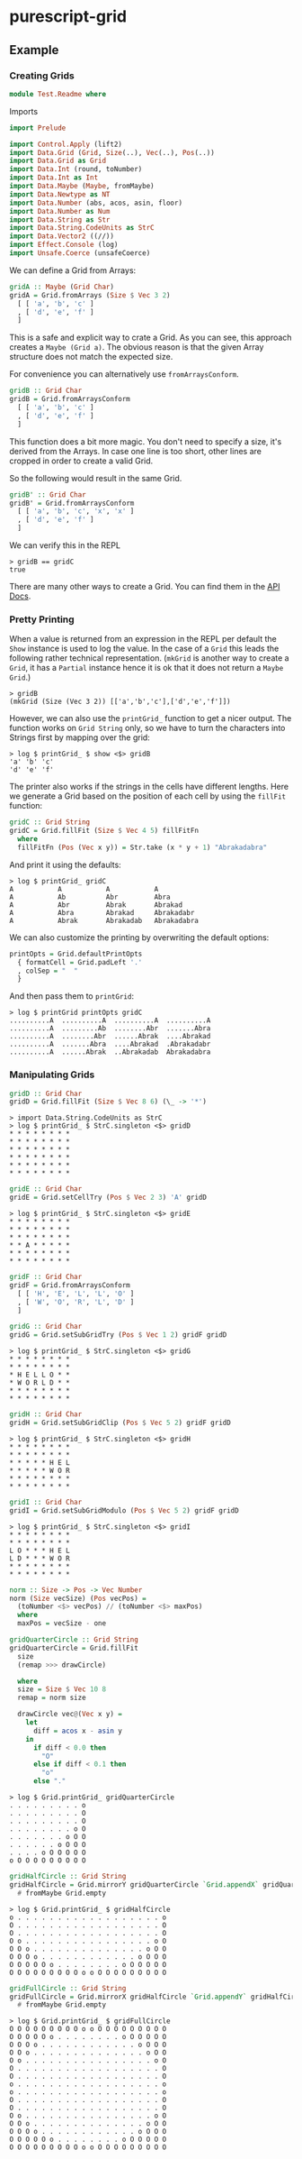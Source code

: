 # purescript-grid

## Example
### Creating Grids
```hs
module Test.Readme where
```
Imports
```hs
import Prelude

import Control.Apply (lift2)
import Data.Grid (Grid, Size(..), Vec(..), Pos(..))
import Data.Grid as Grid
import Data.Int (round, toNumber)
import Data.Int as Int
import Data.Maybe (Maybe, fromMaybe)
import Data.Newtype as NT
import Data.Number (abs, acos, asin, floor)
import Data.Number as Num
import Data.String as Str
import Data.String.CodeUnits as StrC
import Data.Vector2 ((//))
import Effect.Console (log)
import Unsafe.Coerce (unsafeCoerce)
```
We can define a Grid from Arrays:
```hs
gridA :: Maybe (Grid Char)
gridA = Grid.fromArrays (Size $ Vec 3 2)
  [ [ 'a', 'b', 'c' ]
  , [ 'd', 'e', 'f' ]
  ]
```
This is a safe and explicit way to crate a Grid. As you can see, this
approach creates a `Maybe (Grid a)`. The obvious reason
is that the given Array structure does not match the expected size.  

For convenience you can alternatively use `fromArraysConform`.
```hs
gridB :: Grid Char
gridB = Grid.fromArraysConform
  [ [ 'a', 'b', 'c' ]
  , [ 'd', 'e', 'f' ]
  ]
```
This function does a bit more magic. You don't need to specify a size, it's derived
from the Arrays. In case one line is too short, other lines are cropped in
order to create a valid Grid.

So the following would result in the same Grid.
```hs
gridB' :: Grid Char
gridB' = Grid.fromArraysConform
  [ [ 'a', 'b', 'c', 'x', 'x' ]
  , [ 'd', 'e', 'f' ]
  ]
```
We can verify this in the REPL

```text
> gridB == gridC
true
```

There are many other ways to create a Grid. You can find them in the [API
Docs].

### Pretty Printing

When a value is returned from an expression in the REPL per default the
`Show` instance is used to log the value. In the case of a `Grid` this leads
the following rather technical representation. (`mkGrid` is another way to create a `Grid`, it has a `Partial` instance hence
it is ok that it does not return a `Maybe Grid`.)

```text
> gridB
(mkGrid (Size (Vec 3 2)) [['a','b','c'],['d','e','f']])
```

However, we can also use the `printGrid_` function to get a nicer output. The
function works on `Grid String` only, so we have to turn the characters into
Strings first by mapping over the grid:

```text
> log $ printGrid_ $ show <$> gridB
'a' 'b' 'c'
'd' 'e' 'f'
```

The printer also works if the strings in the cells have different lengths.
Here we generate a Grid based on the position of each cell by using the `fillFit` function:
```hs
gridC :: Grid String
gridC = Grid.fillFit (Size $ Vec 4 5) fillFitFn
  where
  fillFitFn (Pos (Vec x y)) = Str.take (x * y + 1) "Abrakadabra"
```
And print it using the defaults:
```text
> log $ printGrid_ gridC
A           A           A           A          
A           Ab          Abr         Abra       
A           Abr         Abrak       Abrakad    
A           Abra        Abrakad     Abrakadabr 
A           Abrak       Abrakadab   Abrakadabra
```

We can also customize the printing by overwriting the default options:

```hs
printOpts = Grid.defaultPrintOpts
  { formatCell = Grid.padLeft '.'
  , colSep = "  "
  }
```
And then pass them to `printGrid`: 
```text
> log $ printGrid printOpts gridC
..........A  ..........A  ..........A  ..........A
..........A  .........Ab  ........Abr  .......Abra
..........A  ........Abr  ......Abrak  ....Abrakad
..........A  .......Abra  ....Abrakad  .Abrakadabr
..........A  ......Abrak  ..Abrakadab  Abrakadabra
```

### Manipulating Grids

```hs
gridD :: Grid Char
gridD = Grid.fillFit (Size $ Vec 8 6) (\_ -> '*')
```
```text
> import Data.String.CodeUnits as StrC
> log $ printGrid_ $ StrC.singleton <$> gridD
* * * * * * * *
* * * * * * * *
* * * * * * * *
* * * * * * * *
* * * * * * * *
* * * * * * * *
```
```hs
gridE :: Grid Char
gridE = Grid.setCellTry (Pos $ Vec 2 3) 'A' gridD
```
```text
> log $ printGrid_ $ StrC.singleton <$> gridE
* * * * * * * *
* * * * * * * *
* * * * * * * *
* * A * * * * *
* * * * * * * *
* * * * * * * *
```
```hs
gridF :: Grid Char
gridF = Grid.fromArraysConform
  [ [ 'H', 'E', 'L', 'L', 'O' ]
  , [ 'W', 'O', 'R', 'L', 'D' ]
  ]

gridG :: Grid Char
gridG = Grid.setSubGridTry (Pos $ Vec 1 2) gridF gridD
```
```text
> log $ printGrid_ $ StrC.singleton <$> gridG 
* * * * * * * *
* * * * * * * *
* H E L L O * *
* W O R L D * *
* * * * * * * *
* * * * * * * *
```
```hs
gridH :: Grid Char
gridH = Grid.setSubGridClip (Pos $ Vec 5 2) gridF gridD
```
```text
> log $ printGrid_ $ StrC.singleton <$> gridH
* * * * * * * *
* * * * * * * *
* * * * * H E L
* * * * * W O R
* * * * * * * *
* * * * * * * *
```
```hs
gridI :: Grid Char
gridI = Grid.setSubGridModulo (Pos $ Vec 5 2) gridF gridD
```
```text
> log $ printGrid_ $ StrC.singleton <$> gridI
* * * * * * * *
* * * * * * * *
L O * * * H E L
L D * * * W O R
* * * * * * * *
* * * * * * * *
```
```hs
norm :: Size -> Pos -> Vec Number
norm (Size vecSize) (Pos vecPos) =
  (toNumber <$> vecPos) // (toNumber <$> maxPos)
  where
  maxPos = vecSize - one

gridQuarterCircle :: Grid String
gridQuarterCircle = Grid.fillFit
  size
  (remap >>> drawCircle)

  where
  size = Size $ Vec 10 8
  remap = norm size

  drawCircle vec@(Vec x y) =
    let
      diff = acos x - asin y
    in
      if diff < 0.0 then
        "O"
      else if diff < 0.1 then
        "o"
      else "."
```
```text
> log $ Grid.printGrid_ gridQuarterCircle
. . . . . . . . . o
. . . . . . . . . O
. . . . . . . . . O
. . . . . . . . o O
. . . . . . . o O O
. . . . . . o O O O
. . . . o O O O O O
o O O O O O O O O O
```
```hs
gridHalfCircle :: Grid String
gridHalfCircle = Grid.mirrorY gridQuarterCircle `Grid.appendX` gridQuarterCircle
  # fromMaybe Grid.empty
```
```text
> log $ Grid.printGrid_ $ gridHalfCircle
o . . . . . . . . . . . . . . . . . . o
O . . . . . . . . . . . . . . . . . . O
O . . . . . . . . . . . . . . . . . . O
O o . . . . . . . . . . . . . . . . o O
O O o . . . . . . . . . . . . . . o O O
O O O o . . . . . . . . . . . . o O O O
O O O O O o . . . . . . . . o O O O O O
O O O O O O O O O o o O O O O O O O O O
```
```hs
gridFullCircle :: Grid String
gridFullCircle = Grid.mirrorX gridHalfCircle `Grid.appendY` gridHalfCircle
  # fromMaybe Grid.empty
```
```text
> log $ Grid.printGrid_ $ gridFullCircle 
O O O O O O O O O o o O O O O O O O O O
O O O O O o . . . . . . . . o O O O O O
O O O o . . . . . . . . . . . . o O O O
O O o . . . . . . . . . . . . . . o O O
O o . . . . . . . . . . . . . . . . o O
O . . . . . . . . . . . . . . . . . . O
O . . . . . . . . . . . . . . . . . . O
o . . . . . . . . . . . . . . . . . . o
o . . . . . . . . . . . . . . . . . . o
O . . . . . . . . . . . . . . . . . . O
O . . . . . . . . . . . . . . . . . . O
O o . . . . . . . . . . . . . . . . o O
O O o . . . . . . . . . . . . . . o O O
O O O o . . . . . . . . . . . . o O O O
O O O O O o . . . . . . . . o O O O O O
O O O O O O O O O o o O O O O O O O O O
```
```hs

```
[API Docs]: https://pursuit.purescript.org/packages/purescript-grid